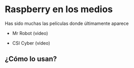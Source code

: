 # Raspberry en los medios

Has sido muchas las películas donde últimamente aparece

* Mr Robot (video)

* CSI Cyber (video)


## ¿Cómo lo usan?





